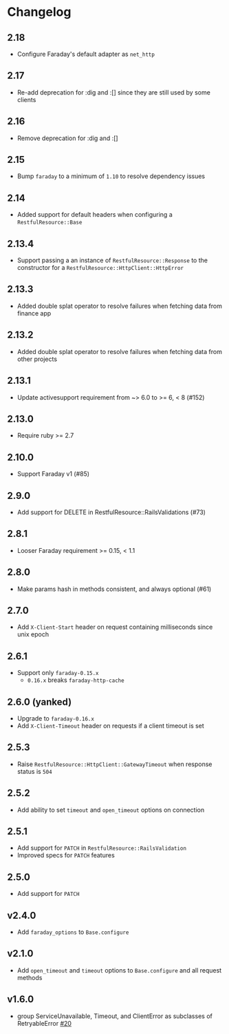# Changelog
2.18
---

- Configure Faraday's default adapter as `net_http`

2.17
---

- Re-add deprecation for :dig and :[] since they are still used by some clients

2.16
---

- Remove deprecation for :dig and :[]

2.15
---

- Bump `faraday` to a minimum of `1.10` to resolve dependency issues

2.14
---

- Added support for default headers when configuring a `RestfulResource::Base`

2.13.4
---

- Support passing a an instance of `RestfulResource::Response` to the constructor for a `RestfulResource::HttpClient::HttpError`

2.13.3
---

- Added double splat operator to resolve failures when fetching data from finance app

2.13.2
---

- Added double splat operator to resolve failures when fetching data from other projects

2.13.1
---

- Update activesupport requirement from ~> 6.0 to >= 6, < 8 (#152)

2.13.0
---

- Require ruby >= 2.7

2.10.0
---

- Support Faraday v1 (#85)

2.9.0
---

- Add support for DELETE in RestfulResource::RailsValidations (#73)

2.8.1
---

- Looser Faraday requirement >= 0.15, < 1.1

2.8.0
---

- Make params hash in methods consistent, and always optional (#61)

2.7.0
---

- Add `X-Client-Start` header on request containing milliseconds since unix epoch

2.6.1
---

- Support only `faraday-0.15.x`
    - `0.16.x` breaks `faraday-http-cache`

2.6.0 (yanked)
---

- Upgrade to `faraday-0.16.x`
- Add `X-Client-Timeout` header on requests if a client timeout is set

2.5.3
---

- Raise `RestfulResource::HttpClient::GatewayTimeout` when response status is `504`


2.5.2
---

- Add ability to set `timeout` and `open_timeout` options on connection

2.5.1
---

- Add support for `PATCH` in `RestfulResource::RailsValidation`
- Improved specs for `PATCH` features

2.5.0
---

- Add support for `PATCH`

v2.4.0
---

- Add `faraday_options` to `Base.configure`

v2.1.0
---

- Add `open_timeout` and `timeout` options to `Base.configure` and all request methods

v1.6.0
---
- group ServiceUnavailable, Timeout, and ClientError as subclasses of RetryableError
  [#20](https://github.com/carwow/restful_resource/pull/20)
